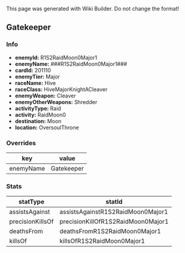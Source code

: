 <span class="wiki-builder">This page was generated with Wiki Builder. Do not change the format!</span>

## Gatekeeper
### Info
* **enemyId:** R1S2RaidMoon0Major1
* **enemyName:** ###R1S2RaidMoon0Major1###
* **cardId:** 201110
* **enemyTier:** Major
* **raceName:** Hive
* **raceClass:** HiveMajorKnightACleaver
* **enemyWeapon:** Cleaver
* **enemyOtherWeapons:** Shredder
* **activityType:** Raid
* **activity:** RaidMoon0
* **destination:** Moon
* **location:** OversoulThrone

### Overrides
key | value
--- | -----
enemyName | Gatekeeper

### Stats
statType | statId
-------- | ------
assistsAgainst | assistsAgainstR1S2RaidMoon0Major1
precisionKillsOf | precisionKillOfR1S2RaidMoon0Major1
deathsFrom | deathsFromR1S2RaidMoon0Major1
killsOf | killsOfR1S2RaidMoon0Major1

